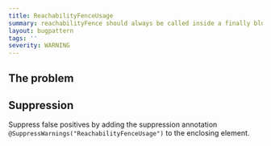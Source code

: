 ```yaml
---
title: ReachabilityFenceUsage
summary: reachabilityFence should always be called inside a finally block
layout: bugpattern
tags: ''
severity: WARNING
---
```


<!--
*** AUTO-GENERATED, DO NOT MODIFY ***
To make changes, edit the @BugPattern annotation or the explanation in docs/bugpattern.
-->


## The problem


## Suppression
Suppress false positives by adding the suppression annotation `@SuppressWarnings("ReachabilityFenceUsage")` to the enclosing element.

